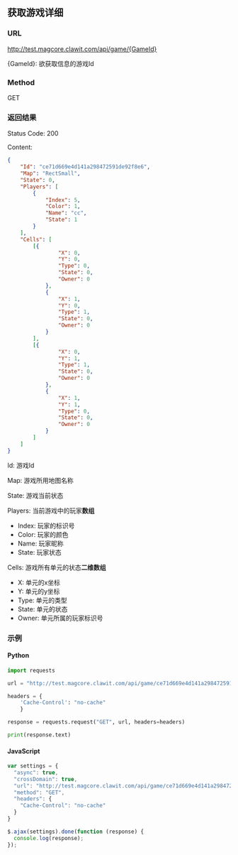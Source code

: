 ## 获取游戏详细

### URL
http://test.magcore.clawit.com/api/game/{GameId}

{GameId}: 欲获取信息的游戏Id

### Method
GET

### 返回结果
Status Code: 200

Content:
```json
{
	"Id": "ce71d669e4d141a298472591de92f8e6",
	"Map": "RectSmall",
	"State": 0,
	"Players": [
        {
            "Index": 5,
            "Color": 1,
            "Name": "cc",
            "State": 1
        }
    ],
	"Cells": [
		[{
				"X": 0,
				"Y": 0,
				"Type": 0,
				"State": 0,
				"Owner": 0
			},
			{
				"X": 1,
				"Y": 0,
				"Type": 1,
				"State": 0,
				"Owner": 0
			}
		],
		[{
				"X": 0,
				"Y": 1,
				"Type": 1,
				"State": 0,
				"Owner": 0
			},
			{
				"X": 1,
				"Y": 1,
				"Type": 0,
				"State": 0,
				"Owner": 0
			}
		]
	]
}
```

Id: 游戏Id

Map: 游戏所用地图名称

State: 游戏当前状态

Players: 当前游戏中的玩家**数组**
  - Index: 玩家的标识号
  - Color: 玩家的颜色
  - Name: 玩家昵称
  - State: 玩家状态

Cells: 游戏所有单元的状态**二维数组**
  - X: 单元的x坐标
  - Y: 单元的y坐标
  - Type: 单元的类型
  - State: 单元的状态
  - Owner: 单元所属的玩家标识号

### 示例
#### Python
```python
import requests

url = "http://test.magcore.clawit.com/api/game/ce71d669e4d141a298472591de92f8e6"

headers = {
    'Cache-Control': "no-cache"
    }

response = requests.request("GET", url, headers=headers)

print(response.text)
```

#### JavaScript
```javascript
var settings = {
  "async": true,
  "crossDomain": true,
  "url": "http://test.magcore.clawit.com/api/game/ce71d669e4d141a298472591de92f8e6",
  "method": "GET",
  "headers": {
    "Cache-Control": "no-cache"
  }
}

$.ajax(settings).done(function (response) {
  console.log(response);
});
```